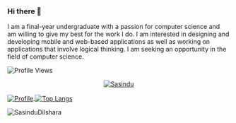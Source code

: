 ### Hi there 👋
I am a final-year undergraduate with a passion for computer science and am willing to give my best for the work I do. I am interested in designing and developing mobile and web-based applications as well as working on applications that involve logical thinking. I am seeking an opportunity in the field of computer science.

![Profile Views](https://komarev.com/ghpvc/?username=SasinduDilshara&color=brightgreen)

<p align="center">
  <a href="https://github.com/SasinduDilshara">
   <img src="https://github-profile-trophy.vercel.app/?username=SasinduDilshara&theme=oldie&row=1&column=6&include_all_commits=true&margin-w=15" alt="Sasindu">
  </a>
  </p>

<a href="https://github.com/SasinduDilshara">
  <img alt="Profile" align="center" src="https://github-readme-stats.vercel.app/api?username=SasinduDilshara&count_private=true&show_icons=true&custom_title=My%20Github%20Statistics&include_all_commits=true" />
</a>
<a href="https://github.com/SasinduDilshara">
  <img alt="Top Langs" align="center" src="https://github-readme-stats.vercel.app/api/top-langs/?username=SasinduDilshara&include_all_commits=true&langs_count=9&layout=compact&hide=CSS,PHP" />
</a>
<p><img align="center" src="https://github-readme-streak-stats.herokuapp.com/?user=SasinduDilshara" alt="SasinduDilshara"/></p> 

